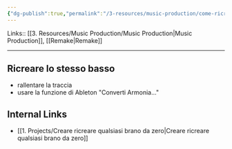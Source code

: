 ```yaml
---
{"dg-publish":true,"permalink":"/3-resources/music-production/come-ricreare-un-remake/"}
---
```


Links:: [[3. Resources/Music Production/Music Production\|Music Production]], [[Remake\|Remake]]

---

## Ricreare lo stesso basso

- rallentare la traccia
- usare la funzione di Ableton "Converti Armonia..."




## Internal Links

- [[1. Projects/Creare ricreare qualsiasi brano da zero\|Creare ricreare qualsiasi brano da zero]]






